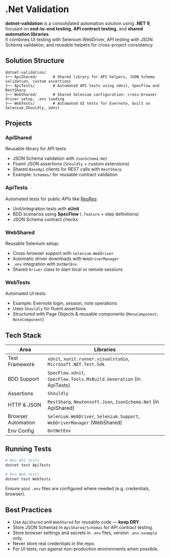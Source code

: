 # .Net Validation

**dotnet-validation** is a consolidated automation solution using **.NET 9**, focused on **end-to-end testing**, **API contract testing**, and **shared automation libraries**.  
It combines UI testing with Selenium WebDriver, API testing with JSON Schema validation, and reusable helpers for cross-project consistency.

## Solution Structure

```
dotnet-validation/
├── ApiShared/       # Shared library for API helpers, JSON Schema validation, custom assertions
├── ApiTests/        # Automated API tests using xUnit, SpecFlow and RestSharp
├── WebShared/       # Shared Selenium configuration: cross-browser driver setup, .env loading
├── WebTests/        # Automated UI tests for Evernote, built on Selenium,Shouldly, xUnit
```

## Projects

### **ApiShared**

Reusable library for API tests:
- JSON Schema validation with `JsonSchema.Net`
- Fluent JSON assertions (`Shouldly` + custom extensions)
- Shared `BaseApi` clients for REST calls with `RestSharp`
- Example: `Schemas/` for reusable contract validation

### **ApiTests**

Automated tests for public APIs like [ReqRes](https://reqres.in):
- Unit/integration tests with **xUnit**
- BDD scenarios using **SpecFlow** (`.feature` + step definitions)
- JSON Schema contract checks

### **WebShared**

Reusable Selenium setup:
- Cross-browser support with `Selenium.WebDriver`
- Automatic driver downloads with `WebDriverManager`
- `.env` integration with `DotNetEnv`
- Shared `Driver` class to start local or remote sessions

### **WebTests**

Automated UI tests:
- Example: Evernote login, session, note operations
- Uses `Shouldly` for fluent assertions
- Structured with Page Objects & reusable components (`MenuComponent`, `NoteComponent`)


## Tech Stack

| Area               | Libraries                                                                |
| ------------------ | ------------------------------------------------------------------------ |
| Test Framework     | `xUnit`, `xunit.runner.visualstudio`, `Microsoft.NET.Test.Sdk`           |
| BDD Support        | `SpecFlow.xUnit`, `SpecFlow.Tools.MsBuild.Generation` (in ApiTests)      |
| Assertions         | `Shouldly`                                                               |
| HTTP & JSON        | `RestSharp`, `Newtonsoft.Json`, `JsonSchema.Net` (in ApiShared)          |
| Browser Automation | `Selenium.WebDriver`, `Selenium.Support`, `WebDriverManager` (WebShared) |
| Env Config         | `DotNetEnv`                                                              |

## Running Tests

```bash
# Run API tests
dotnet test ApiTests

# Run Web tests
dotnet test WebTests
```

Ensure your `.env` files are configured where needed (e.g. credentials, browser).

## Best Practices

- Use `ApiShared` and `WebShared` for reusable code — **keep DRY**.
- Store JSON Schemas in `ApiShared/Schemas` for API contract testing.
- Store browser settings and secrets in `.env` files, version `.env.example` only.
- Never store real credentials in the repo.
- For UI tests, run against non-production environments when possible.
